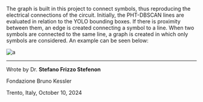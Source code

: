 The graph is built in this project to connect symbols, thus reproducing the electrical connections of the circuit. Initially, the PHT-DBSCAN lines are evaluated in relation to the YOLO bounding boxes. If there is proximity between them, an edge is created connecting a symbol to a line. When two symbols are connected to the same line, a graph is created in which only symbols are considered. An example can be seen below:

![a](https://github.com/user-attachments/assets/592b156e-f2d7-4171-93fd-1b2581b23c0c)

---

Wrote by Dr. **Stefano Frizzo Stefenon**

Fondazione Bruno Kessler

Trento, Italy, October 10, 2024

